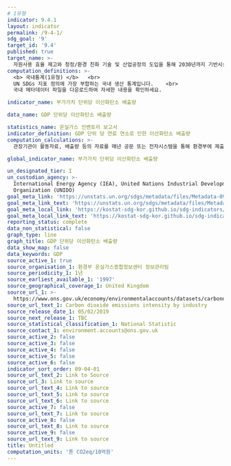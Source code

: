 ```yaml
---
# 1유형 
indicator: 9.4.1
layout: indicator
permalink: /9-4-1/
sdg_goal: '9'
target_id: '9.4'
published: true
target_name: >-
  자원사용 효율 제고와 청정/환경 친화 기술 및 산업공정의 도입을 통해 2030년까지 기반시설과 낙후된 산업시설을 지속가능한 환경으로 개선 및 개조하고 모든 국가들은 각자의 역량에 따라 이를 이행함
computation_definitions: >-
  <b> 국내통계(1유형) </b>   <br>
  UN SDGs 지표 정의에 가장 부합하는 국내 생산 통계입니다.    <br>
  국내 메타데이터 파일을 다운로드하여 자세한 내용을 확인하세요.

indicator_name: 부가가치 단위당 이산화탄소 배출량

data_name: GDP 단위당 이산화탄소 배출량

statistics_name: 온실가스 인벤토리 보고서
indicator_definition: GDP 단위 당 연료 연소로 인한 이산화탄소 배출량
computation_calculations: >-
  관장기관이 활동자료, 배출량 등의 자료를 매년 공문 또는 전자시스템을 통해 환경부에 제출

global_indicator_name: 부가가치 단위당 이산화탄소 배출량

un_designated_tier: I
un_custodian_agency: >-
  International Energy Agency (IEA), United Nations Industrial Development
  Organization (UNIDO)
goal_meta_link: 'https://unstats.un.org/sdgs/metadata/files/Metadata-09-04-01.pdf'
goal_meta_link_text: 'https://unstats.un.org/sdgs/metadata/files/Metadata-09-04-01.pdf'
goal_meta_local_link: 'https://kostat-sdg-kor.github.io/sdg-indicators/public/data/Metadata-09-04-01_KOR.pdf'
goal_meta_local_link_text: 'https://kostat-sdg-kor.github.io/sdg-indicators/public/data/Metadata-09-04-01_KOR.pdf'
reporting_status: complete
data_non_statistical: false
graph_type: line
graph_title: GDP 단위당 이산화탄소 배출량
data_show_map: false
data_keywords: GDP
source_active_1: true
source_organisation_1: 환경부 온실가스종합정보센터 정보관리팀
source_periodicity_1: 1년
source_earliest_available_1: '1997'
source_geographical_coverage_1: United Kingdom
source_url_1: >-
  https://www.ons.gov.uk/economy/environmentalaccounts/datasets/carbondioxideemissionsintensitybyindustry
source_url_text_1: Carbon dioxide emissions intensity by industry
source_release_date_1: 05/02/2019
source_next_release_1: TBC
source_statistical_classification_1: National Statistic
source_contact_1: environment.accounts@ons.gov.uk
source_active_2: false
source_active_3: false
source_active_4: false
source_active_5: false
source_active_6: false
indicator_sort_order: 09-04-01
source_url_text_2: Link to Source
source_url_3: Link to source
source_url_text_4: Link to source
source_url_text_5: Link to source
source_url_text_6: Link to source
source_active_7: false
source_url_text_7: Link to source
source_active_8: false
source_url_text_8: Link to source
source_active_9: false
source_url_text_9: Link to source
title: Untitled
computation_units: '톤 CO2eq/10억원'
---
```

